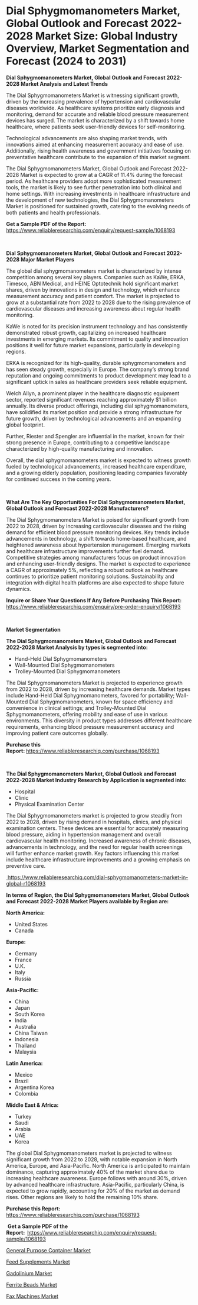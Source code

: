 <p><h1>Dial Sphygmomanometers Market, Global Outlook and Forecast 2022-2028 Market Size: Global Industry Overview, Market Segmentation and Forecast (2024 to 2031)</h1></p><p><strong>Dial Sphygmomanometers Market, Global Outlook and Forecast 2022-2028 Market Analysis and Latest Trends</strong></p>
<p><p>The Dial Sphygmomanometers Market is witnessing significant growth, driven by the increasing prevalence of hypertension and cardiovascular diseases worldwide. As healthcare systems prioritize early diagnosis and monitoring, demand for accurate and reliable blood pressure measurement devices has surged. The market is characterized by a shift towards home healthcare, where patients seek user-friendly devices for self-monitoring.</p><p>Technological advancements are also shaping market trends, with innovations aimed at enhancing measurement accuracy and ease of use. Additionally, rising health awareness and government initiatives focusing on preventative healthcare contribute to the expansion of this market segment. </p><p>The Dial Sphygmomanometers Market, Global Outlook and Forecast 2022-2028 Market is expected to grow at a CAGR of 11.4% during the forecast period. As healthcare providers adopt more sophisticated measurement tools, the market is likely to see further penetration into both clinical and home settings. With increasing investments in healthcare infrastructure and the development of new technologies, the Dial Sphygmomanometers Market is positioned for sustained growth, catering to the evolving needs of both patients and health professionals.</p></p>
<p><strong>Get a Sample PDF of the Report:&nbsp;</strong> <a href="https://www.reliableresearchiq.com/enquiry/request-sample/1068193?utm_campaign=1102&utm_medium=2&utm_source=Github&utm_content=ia&utm_term=26122024&utm_id=dial-sphygmomanometers-market-global-outlook-and-forecast-2022-2028">https://www.reliableresearchiq.com/enquiry/request-sample/1068193</a></p>
<p>&nbsp;</p>
<p><strong>Dial Sphygmomanometers Market, Global Outlook and Forecast 2022-2028 Major Market Players</strong></p>
<p><p>The global dial sphygmomanometers market is characterized by intense competition among several key players. Companies such as KaWe, ERKA, Timesco, ABN Medical, and HEINE Optotechnik hold significant market shares, driven by innovations in design and technology, which enhance measurement accuracy and patient comfort. The market is projected to grow at a substantial rate from 2022 to 2028 due to the rising prevalence of cardiovascular diseases and increasing awareness about regular health monitoring.</p><p>KaWe is noted for its precision instrument technology and has consistently demonstrated robust growth, capitalizing on increased healthcare investments in emerging markets. Its commitment to quality and innovation positions it well for future market expansions, particularly in developing regions.</p><p>ERKA is recognized for its high-quality, durable sphygmomanometers and has seen steady growth, especially in Europe. The company’s strong brand reputation and ongoing commitments to product development may lead to a significant uptick in sales as healthcare providers seek reliable equipment.</p><p>Welch Allyn, a prominent player in the healthcare diagnostic equipment sector, reported significant revenues reaching approximately $1 billion annually. Its diverse product offerings, including dial sphygmomanometers, have solidified its market position and provide a strong infrastructure for future growth, driven by technological advancements and an expanding global footprint.</p><p>Further, Riester and Spengler are influential in the market, known for their strong presence in Europe, contributing to a competitive landscape characterized by high-quality manufacturing and innovation.</p><p>Overall, the dial sphygmomanometers market is expected to witness growth fueled by technological advancements, increased healthcare expenditure, and a growing elderly population, positioning leading companies favorably for continued success in the coming years.</p></p>
<p>&nbsp;</p>
<p><strong>What Are The Key Opportunities For Dial Sphygmomanometers Market, Global Outlook and Forecast 2022-2028 Manufacturers?</strong></p>
<p><p>The Dial Sphygmomanometers Market is poised for significant growth from 2022 to 2028, driven by increasing cardiovascular diseases and the rising demand for efficient blood pressure monitoring devices. Key trends include advancements in technology, a shift towards home-based healthcare, and heightened awareness about hypertension management. Emerging markets and healthcare infrastructure improvements further fuel demand. Competitive strategies among manufacturers focus on product innovation and enhancing user-friendly designs. The market is expected to experience a CAGR of approximately 5%, reflecting a robust outlook as healthcare continues to prioritize patient monitoring solutions. Sustainability and integration with digital health platforms are also expected to shape future dynamics.</p></p>
<p><strong>Inquire or Share Your Questions If Any Before Purchasing This Report:</strong> <a href="https://www.reliableresearchiq.com/enquiry/pre-order-enquiry/1068193?utm_campaign=1102&utm_medium=2&utm_source=Github&utm_content=ia&utm_term=26122024&utm_id=dial-sphygmomanometers-market-global-outlook-and-forecast-2022-2028">https://www.reliableresearchiq.com/enquiry/pre-order-enquiry/1068193</a></p>
<p>&nbsp;</p>
<p><strong>Market Segmentation</strong></p>
<p><strong>The Dial Sphygmomanometers Market, Global Outlook and Forecast 2022-2028 Market Analysis by types is segmented into:</strong></p>
<p><ul><li>Hand-Held Dial Sphygmomanometers</li><li>Wall-Mounted Dial Sphygmomanometers</li><li>Trolley-Mounted Dial Sphygmomanometers</li></ul></p>
<p><p>The Dial Sphygmomanometers Market is projected to experience growth from 2022 to 2028, driven by increasing healthcare demands. Market types include Hand-Held Dial Sphygmomanometers, favored for portability; Wall-Mounted Dial Sphygmomanometers, known for space efficiency and convenience in clinical settings; and Trolley-Mounted Dial Sphygmomanometers, offering mobility and ease of use in various environments. This diversity in product types addresses different healthcare requirements, enhancing blood pressure measurement accuracy and improving patient care outcomes globally.</p></p>
<p><strong>Purchase this Report:&nbsp;</strong><a href="https://www.reliableresearchiq.com/purchase/1068193?utm_campaign=1102&utm_medium=2&utm_source=Github&utm_content=ia&utm_term=26122024&utm_id=dial-sphygmomanometers-market-global-outlook-and-forecast-2022-2028">https://www.reliableresearchiq.com/purchase/1068193</a></p>
<p>&nbsp;</p>
<p><strong>The Dial Sphygmomanometers Market, Global Outlook and Forecast 2022-2028 Market Industry Research by Application is segmented into:</strong></p>
<p><ul><li>Hospital</li><li>Clinic</li><li>Physical Examination Center</li></ul></p>
<p><p>The Dial Sphygmomanometers market is projected to grow steadily from 2022 to 2028, driven by rising demand in hospitals, clinics, and physical examination centers. These devices are essential for accurately measuring blood pressure, aiding in hypertension management and overall cardiovascular health monitoring. Increased awareness of chronic diseases, advancements in technology, and the need for regular health screenings will further enhance market growth. Key factors influencing this market include healthcare infrastructure improvements and a growing emphasis on preventive care.</p></p>
<p><a href="https://www.reliableresearchiq.com/dial-sphygmomanometers-market-in-global-r1068193?utm_campaign=1102&utm_medium=2&utm_source=Github&utm_content=ia&utm_term=26122024&utm_id=dial-sphygmomanometers-market-global-outlook-and-forecast-2022-2028">&nbsp;https://www.reliableresearchiq.com/dial-sphygmomanometers-market-in-global-r1068193</a></p>
<p><strong>In terms of Region, the Dial Sphygmomanometers Market, Global Outlook and Forecast 2022-2028 Market Players available by Region are:</strong></p>
<p>
    <p> <strong> North America: </strong>
        <ul>
            <li>United States</li>
            <li>Canada</li>
        </ul>
        </p> 
    <p> <strong> Europe: </strong>
        <ul>
            <li>Germany</li>
            <li>France</li>
            <li>U.K.</li>
            <li>Italy</li>
            <li>Russia</li>
        </ul>
        </p> 
    <p> <strong> Asia-Pacific: </strong>
        <ul>
            <li>China</li>
            <li>Japan</li>
            <li>South Korea</li>
            <li>India</li>
            <li>Australia</li>
            <li>China Taiwan</li>
            <li>Indonesia</li>
            <li>Thailand</li>
            <li>Malaysia</li>
        </ul>
        </p> 
    <p> <strong> Latin America: </strong>
        <ul>
            <li>Mexico</li>
            <li>Brazil</li>
            <li>Argentina Korea</li>
            <li>Colombia</li>
        </ul>
        </p> 
    <p> <strong> Middle East & Africa: </strong>
        <ul>
            <li>Turkey</li>
            <li>Saudi</li>
            <li>Arabia</li>
            <li>UAE</li>
            <li>Korea</li>
        </ul>
    </p>
    </p>
<p><p>The global Dial Sphygmomanometers market is projected to witness significant growth from 2022 to 2028, with notable expansion in North America, Europe, and Asia-Pacific. North America is anticipated to maintain dominance, capturing approximately 40% of the market share due to increasing healthcare awareness. Europe follows with around 30%, driven by advanced healthcare infrastructure. Asia-Pacific, particularly China, is expected to grow rapidly, accounting for 20% of the market as demand rises. Other regions are likely to hold the remaining 10% share.</p></p>
<p><strong>Purchase this Report: </strong><a href="https://www.reliableresearchiq.com/purchase/1068193?utm_campaign=1102&utm_medium=2&utm_source=Github&utm_content=ia&utm_term=26122024&utm_id=dial-sphygmomanometers-market-global-outlook-and-forecast-2022-2028">https://www.reliableresearchiq.com/purchase/1068193</a></p>
<p>&nbsp;<strong>Get a Sample PDF of the Report:&nbsp;&nbsp;</strong><a href="https://www.reliableresearchiq.com/enquiry/request-sample/1068193?utm_campaign=1102&utm_medium=2&utm_source=Github&utm_content=ia&utm_term=26122024&utm_id=dial-sphygmomanometers-market-global-outlook-and-forecast-2022-2028">https://www.reliableresearchiq.com/enquiry/request-sample/1068193</a></p>
<p><strong></strong></p>
<p><p><a href="https://www.linkedin.com/pulse/in-depth-general-purpose-container-market-research-comprehensive-kmcwf?utm_campaign=1102&utm_medium=2&utm_source=Github&utm_content=ia&utm_term=26122024&utm_id=dial-sphygmomanometers-market-global-outlook-and-forecast-2022-2028">General Purpose Container Market</a></p><p><a href="https://www.linkedin.com/pulse/industry-growth-potential-feed-supplements-market-forecasted-wyl1f?utm_campaign=1102&utm_medium=2&utm_source=Github&utm_content=ia&utm_term=26122024&utm_id=dial-sphygmomanometers-market-global-outlook-and-forecast-2022-2028">Feed Supplements Market</a></p><p><a href="https://www.linkedin.com/pulse/deep-dive-gadolinium-market-itstrends-segmentation-competitive-23npf?utm_campaign=1102&utm_medium=2&utm_source=Github&utm_content=ia&utm_term=26122024&utm_id=dial-sphygmomanometers-market-global-outlook-and-forecast-2022-2028">Gadolinium Market</a></p><p><a href="https://www.linkedin.com/pulse/close-examination-ferrite-beads-market-size-scopeprojected-smagf?utm_campaign=1102&utm_medium=2&utm_source=Github&utm_content=ia&utm_term=26122024&utm_id=dial-sphygmomanometers-market-global-outlook-and-forecast-2022-2028">Ferrite Beads Market</a></p><p><a href="https://www.linkedin.com/pulse/fax-machines-market-overview-products-services-125-cagr-growth-dgeff?utm_campaign=1102&utm_medium=2&utm_source=Github&utm_content=ia&utm_term=26122024&utm_id=dial-sphygmomanometers-market-global-outlook-and-forecast-2022-2028">Fax Machines Market</a></p></p>